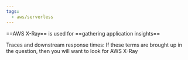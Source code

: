 ```yaml
---
tags:
  - aws/serverless
---
```

==AWS X-Ray== is used for ==gathering application insights==
<!--SR:!2025-04-27,3,250!2025-06-07,9,250-->

Traces and downstream response times: If these terms are brought up in the question, then you will want to look for AWS X-Ray